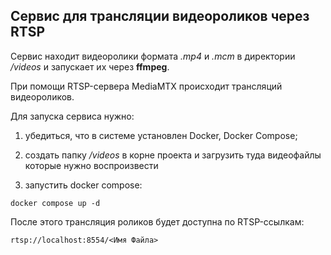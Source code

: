 ﻿## Сервис для трансляции видеороликов через RTSP

Сервис находит видеоролики формата _.mp4_ и _.mcm_ в директории _/videos_ и запускает их через **ffmpeg**.

При помощи RTSP-сервера MediaMTX происходит трансляций видеороликов.

Для запуска сервиса нужно:

1. убедиться, что в системе установлен Docker, Docker Compose;

2. создать папку _/videos_ в корне проекта и загрузить туда видеофайлы которые нужно воспроизвести

3. запустить docker compose:
```
docker compose up -d
```

После этого трансляция роликов будет доступна по RTSP-ссылкам:
```
rtsp://localhost:8554/<Имя Файла>
```